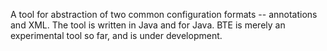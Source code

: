 A tool for abstraction of two common configuration formats -- annotations and XML. The tool is written in Java and for Java. BTE is merely an experimental tool so far, and is under development.